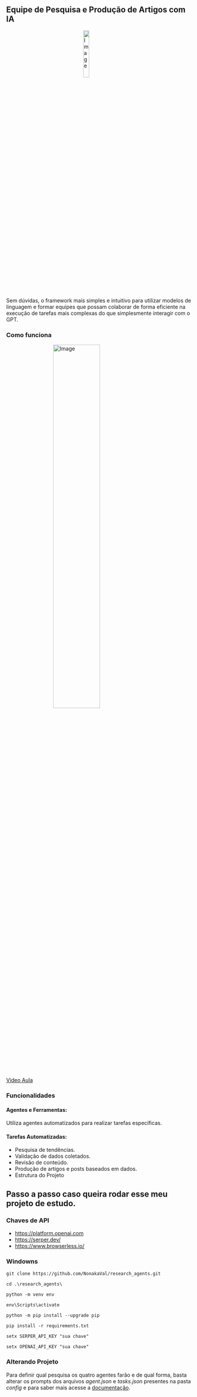 ## Equipe de Pesquisa e Produção de Artigos com IA

<a href="https://www.crewai.com/">
    <img src="https://i.imgur.com/0FllxzQ.png" alt="Image" width="18%" style="display: block; margin: 0 auto;">
</a>

Sem dúvidas, o framework mais simples e intuitivo para utilizar modelos de linguagem e formar equipes que possam colaborar de forma eficiente na execução de tarefas mais complexas do que simplesmente interagir com o GPT.

### Como funciona
<a href="https://www.crewai.com/">
    <img src="https://i.imgur.com/PV4JKSN.png" alt="Image" width="50%" style="display: block; margin: 0 auto;">
</a>

[Video Aula](https://www.youtube.com/watch?v=sPzc6hMg7So&t=1055s&ab_channel=codewithbrandon) 

### Funcionalidades
#### Agentes e Ferramentas:
Utiliza agentes automatizados para realizar tarefas específicas.

#### Tarefas Automatizadas:
- Pesquisa de tendências.
- Validação de dados coletados.
- Revisão de conteúdo.
- Produção de artigos e posts baseados em dados.
- Estrutura do Projeto

## Passo a passo caso queira rodar esse meu projeto de estudo.

### Chaves de API
- https://platform.openai.com
- https://serper.dev/
- https://www.browserless.io/

### Windowns

```
git clone https://github.com/NonakaVal/research_agents.git
```
```
cd .\research_agents\
```
```
python -m venv env 
```
```
env\Scripts\activate
```
```
python -m pip install --upgrade pip
```
```
pip install -r requirements.txt
```
```
setx SERPER_API_KEY "sua chave"
```
```
setx OPENAI_API_KEY "sua chave"
```
### Alterando Projeto 
Para definir qual pesquisa os quatro agentes farão e de qual forma,  basta alterar os prompts dos arquivos _agent.json_ e _tasks.json_ presentes na pasta _config_
e para saber mais acesse a [documentação](https://docs.crewai.com/).

